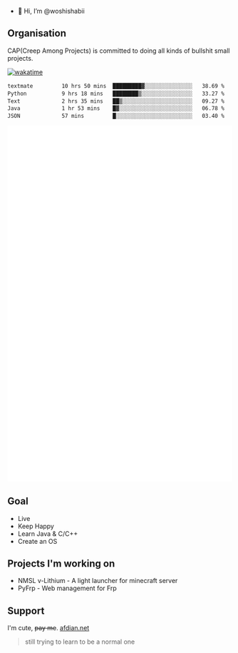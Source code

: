 - 👋 Hi, I’m @woshishabii

## Organisation

CAP(Creep Among Projects) is committed to doing all kinds of bullshit small projects.

[![wakatime](https://wakatime.com/badge/user/34d02784-acc1-4a16-82d7-33fdb53c4ed6.svg)](https://wakatime.com/@34d02784-acc1-4a16-82d7-33fdb53c4ed6)

<!--START_SECTION:waka-->

```txt
textmate         10 hrs 50 mins  █████████▓░░░░░░░░░░░░░░░   38.69 %
Python           9 hrs 18 mins   ████████▒░░░░░░░░░░░░░░░░   33.27 %
Text             2 hrs 35 mins   ██▒░░░░░░░░░░░░░░░░░░░░░░   09.27 %
Java             1 hr 53 mins    █▓░░░░░░░░░░░░░░░░░░░░░░░   06.78 %
JSON             57 mins         █░░░░░░░░░░░░░░░░░░░░░░░░   03.40 %
```

<!--END_SECTION:waka-->

![card](https://github.com/woshishabii/netease-cloud-music-card/blob/main/card.svg)

## Goal
- Live
- Keep Happy
- Learn Java & C/C++
- Create an OS

## Projects I'm working on

- NMSL v-Lithium - A light launcher for minecraft server
- PyFrp - Web management for Frp


## Support
I'm cute, ~~pay me~~.
[afdian.net](https://afdian.net/a/woshishabi)

> still trying to learn to be a normal one

<!---
woshishabii/woshishabii is a ✨ special ✨ repository because its `README.md` (this file) appears on your GitHub profile.
You can click the Preview link to take a look at your changes.
--->
